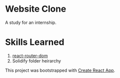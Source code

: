 # Website Clone
A study for an internship.

# Skills Learned
1. [react-router-dom](https://www.npmjs.com/package/react-router-dom)
2. Solidify folder heirarchy

This project was bootstrapped with [Create React App](https://github.com/facebook/create-react-app).
